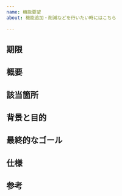 ```yaml
---
name: 機能要望
about: 機能追加・削減などを行いたい時にはこちら

---
```


## 期限

## 概要

## 該当箇所

## 背景と目的

## 最終的なゴール

## 仕様

## 参考
